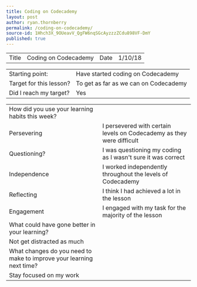 ```yaml
---
title: Coding on Codecademy
layout: post
author: ryan.thornberry
permalink: /coding-on-codecademy/
source-id: 1Hhch3X_9OUeavV_QgFW6nqSGcAyzzzZCdu898VF-DmY
published: true
---
```

<table>
  <tr>
    <td>Title</td>
    <td>Coding on Codecademy</td>
    <td>Date</td>
    <td>1/10/18</td>
  </tr>
</table>


<table>
  <tr>
    <td>Starting point:</td>
    <td>Have started coding on Codecademy</td>
  </tr>
  <tr>
    <td>Target for this lesson?</td>
    <td>To get as far as we can on Codecademy</td>
  </tr>
  <tr>
    <td>Did I reach my target? </td>
    <td>Yes </td>
  </tr>
</table>


<table>
  <tr>
    <td>How did you use your learning habits this week?</td>
    <td></td>
  </tr>
  <tr>
    <td>Persevering</td>
    <td> I persevered with certain levels on Codecademy as they were difficult </td>
  </tr>
  <tr>
    <td>Questioning?</td>
    <td>I was questioning my coding as I wasn't sure it was correct</td>
  </tr>
  <tr>
    <td>Independence</td>
    <td>I worked independently throughout the levels of Codecademy</td>
  </tr>
  <tr>
    <td>Reflecting</td>
    <td>I think I had achieved a lot in the lesson</td>
  </tr>
  <tr>
    <td>Engagement</td>
    <td>I engaged  with my task for the majority of the lesson</td>
  </tr>
  <tr>
    <td>What could have gone better in your learning?</td>
    <td></td>
  </tr>
  <tr>
    <td>Not get distracted as much </td>
    <td></td>
  </tr>
  <tr>
    <td>What changes do you need to make to improve your learning next time?</td>
    <td></td>
  </tr>
  <tr>
    <td>Stay focused on my work </td>
    <td></td>
  </tr>
</table>


